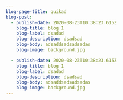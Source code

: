 ```yaml
---
blog-page-title: quikad
blog-post:
  - publish-date: 2020-08-23T10:38:23.615Z
    blog-title: blog 1
    blog-label: dsadad
    blog-description: dsadsad
    blog-body: adsaddsadsadsadas
    blog-image: background.jpg

  - publish-date: 2020-08-23T10:38:23.615Z
    blog-title: blog 1
    blog-label: dsadad
    blog-description: dsadsad
    blog-body: adsaddsadsadsadas
    blog-image: background.jpg
---
```

